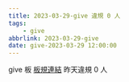 ```yaml
---
title: 2023-03-29-give 違規 0 人
tags:
    - give
abbrlink: 2023-03-29-give
date: give-2023-03-29 12:00:00
---
```

give 板 [板規連結](https://www.ptt.cc/bbs/give/M.1612495900.A.C32.html)
昨天違規 0 人

